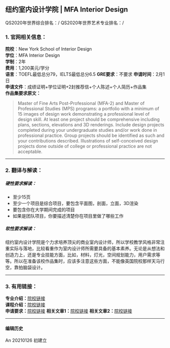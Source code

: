 ## 纽约室内设计学院 | MFA Interior Design

QS2020年世界综合排名：/
QS2020年世界艺术专业排名：/


### 1. 官网相关信息：

**院校**：New York School of Interior Design  
**学位**：MFA Interior Design  
**学制**：2年  
**费用**：1,200美元/学分  
**语言**：TOEFL最低总分79，IELTS最低总分6.5
**GRE要求**：不要求
**申请时间**：2月1日  
**申请文件**：成绩证明+学位证明+2封推荐信+个人陈述+个人简历+作品集  
**作品集要求原文：**   
> Master of Fine Arts Post-Professional (MFA-2) and Master of Professional Studies (MPS) programs: a portfolio with a minimum of 15 images of design work demonstrating a professional level of design skill. At least one project should be comprehensive including plans, sections, elevations and 3D renderings. Include design projects completed during your undergraduate studies and/or work done in professional practice. Group projects should be identified as such and your contributions described. Illustrations of self-conceived design projects done outside of college or professional practice are not acceptable.




---


### 2. 翻译与解读：

##### 硬性要求解读：
- 至少15页
- 至少一个项目是综合项目，要包含平面图，剖面，立面，3D渲染
- 要包含你在大学期间完成的项目
- 如果是团队项目，你要描述清楚你在项目里做了哪些工作



##### 软性要求解读：
纽约室内设计学院是个力求培养顶尖的商业室内设计师，所以学校教学风格非常注重实际与落地，比较看重作为室内设计师所需要具备的基本素养。无论是从想法和创造力上，还是专业技能方面，比如，材料，灯光，空间规划能力，用户需求等等。所以在准备该校作品集时，应该多注意这些方面，不能像英国院校那样天马行空，靠拍脑袋设计。


---


### 3. 有用链接：

**专业介绍：**[院校链接](https://www.nysid.edu/master-of-fine-arts-in-interior-design/)  
**课程介绍：**[院校链接](https://www.nysid.edu/master-of-fine-arts-in-interior-design/)  
**申请要求：**[院校链接](https://www.nysid.edu/admissions-requirements)
**相关文章1：**[院校链接](http://www.makebi.net/5189.html)
**相关文章2：**[院校链接](http://www.makebi.net/39540.html)



---


#### 编辑历史

An 20210126 初建立
